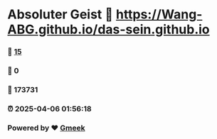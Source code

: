 # Absoluter Geist :link: https://Wang-ABG.github.io/das-sein.github.io 
### :page_facing_up: [15](https://Wang-ABG.github.io/das-sein.github.io/tag.html) 
### :speech_balloon: 0 
### :hibiscus: 173731 
### :alarm_clock: 2025-04-06 01:56:18 
### Powered by :heart: [Gmeek](https://github.com/Meekdai/Gmeek)
